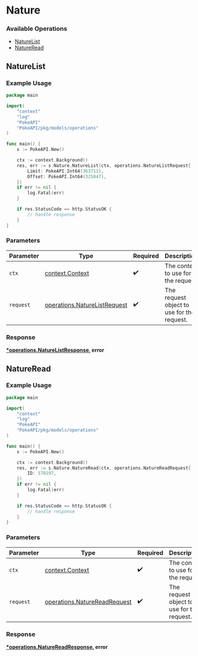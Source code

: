 # Nature

### Available Operations

* [NatureList](#naturelist)
* [NatureRead](#natureread)

## NatureList

### Example Usage

```go
package main

import(
	"context"
	"log"
	"PokeAPI"
	"PokeAPI/pkg/models/operations"
)

func main() {
    s := PokeAPI.New()

    ctx := context.Background()
    res, err := s.Nature.NatureList(ctx, operations.NatureListRequest{
        Limit: PokeAPI.Int64(363711),
        Offset: PokeAPI.Int64(325047),
    })
    if err != nil {
        log.Fatal(err)
    }

    if res.StatusCode == http.StatusOK {
        // handle response
    }
}
```

### Parameters

| Parameter                                                                    | Type                                                                         | Required                                                                     | Description                                                                  |
| ---------------------------------------------------------------------------- | ---------------------------------------------------------------------------- | ---------------------------------------------------------------------------- | ---------------------------------------------------------------------------- |
| `ctx`                                                                        | [context.Context](https://pkg.go.dev/context#Context)                        | :heavy_check_mark:                                                           | The context to use for the request.                                          |
| `request`                                                                    | [operations.NatureListRequest](../../models/operations/naturelistrequest.md) | :heavy_check_mark:                                                           | The request object to use for the request.                                   |


### Response

**[*operations.NatureListResponse](../../models/operations/naturelistresponse.md), error**


## NatureRead

### Example Usage

```go
package main

import(
	"context"
	"log"
	"PokeAPI"
	"PokeAPI/pkg/models/operations"
)

func main() {
    s := PokeAPI.New()

    ctx := context.Background()
    res, err := s.Nature.NatureRead(ctx, operations.NatureReadRequest{
        ID: 570197,
    })
    if err != nil {
        log.Fatal(err)
    }

    if res.StatusCode == http.StatusOK {
        // handle response
    }
}
```

### Parameters

| Parameter                                                                    | Type                                                                         | Required                                                                     | Description                                                                  |
| ---------------------------------------------------------------------------- | ---------------------------------------------------------------------------- | ---------------------------------------------------------------------------- | ---------------------------------------------------------------------------- |
| `ctx`                                                                        | [context.Context](https://pkg.go.dev/context#Context)                        | :heavy_check_mark:                                                           | The context to use for the request.                                          |
| `request`                                                                    | [operations.NatureReadRequest](../../models/operations/naturereadrequest.md) | :heavy_check_mark:                                                           | The request object to use for the request.                                   |


### Response

**[*operations.NatureReadResponse](../../models/operations/naturereadresponse.md), error**

